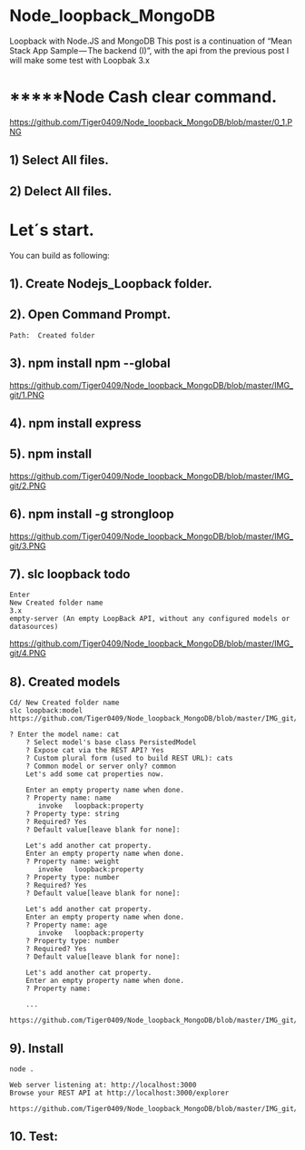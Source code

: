 # Node_loopback_MongoDB
Loopback with Node.JS and MongoDB This post is a continuation of “Mean Stack App Sample — The backend (I)”, with the api from the previous post I will make some test with Loopbak 3.x

# *****Node Cash clear command.
https://github.com/Tiger0409/Node_loopback_MongoDB/blob/master/0_1.PNG

## 1) Select All files.
## 2) Delect All files.

# Let´s start.

You can build as following:

## 1). Create Nodejs_Loopback folder.
## 2). Open Command Prompt.
    
	Path:  Created folder
	
## 3). npm install npm --global

https://github.com/Tiger0409/Node_loopback_MongoDB/blob/master/IMG_git/1.PNG

## 4). npm install express
	

## 5). npm install
https://github.com/Tiger0409/Node_loopback_MongoDB/blob/master/IMG_git/2.PNG
## 6). npm install -g strongloop

https://github.com/Tiger0409/Node_loopback_MongoDB/blob/master/IMG_git/3.PNG

## 7). slc loopback todo

	Enter
	New Created folder name
	3.x
	empty-server (An empty LoopBack API, without any configured models or datasources)
https://github.com/Tiger0409/Node_loopback_MongoDB/blob/master/IMG_git/4.PNG

	
## 8). Created models

	Cd/ New Created folder name
	slc loopback:model
	https://github.com/Tiger0409/Node_loopback_MongoDB/blob/master/IMG_git/5.PNG
	
	? Enter the model name: cat
		? Select model's base class PersistedModel
		? Expose cat via the REST API? Yes
		? Custom plural form (used to build REST URL): cats
		? Common model or server only? common
		Let's add some cat properties now.

		Enter an empty property name when done.
		? Property name: name
		   invoke   loopback:property
		? Property type: string
		? Required? Yes
		? Default value[leave blank for none]:

		Let's add another cat property.
		Enter an empty property name when done.
		? Property name: weight
		   invoke   loopback:property
		? Property type: number
		? Required? Yes
		? Default value[leave blank for none]:

		Let's add another cat property.
		Enter an empty property name when done.
		? Property name: age
		   invoke   loopback:property
		? Property type: number
		? Required? Yes
		? Default value[leave blank for none]:

		Let's add another cat property.
		Enter an empty property name when done.
		? Property name:
		
		...    
		https://github.com/Tiger0409/Node_loopback_MongoDB/blob/master/IMG_git/6.PNG
		
		
## 9). Install

	node .
	
	Web server listening at: http://localhost:3000
	Browse your REST API at http://localhost:3000/explorer
	
	https://github.com/Tiger0409/Node_loopback_MongoDB/blob/master/IMG_git/1.PNG
	
## 10. Test:
